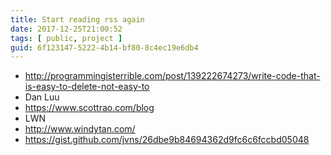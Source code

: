 ```yaml
---
title: Start reading rss again
date: 2017-12-25T21:00:52
tags: [ public, project ]
guid: 6f123147-5222-4b14-bf80-8c4ec19e6db4
---
```



<!--more-->

 * http://programmingisterrible.com/post/139222674273/write-code-that-is-easy-to-delete-not-easy-to
 * Dan Luu
 * https://www.scottrao.com/blog
 * LWN
 * http://www.windytan.com/
 * https://gist.github.com/jvns/26dbe9b84694362d9fc6c6fccbd05048
